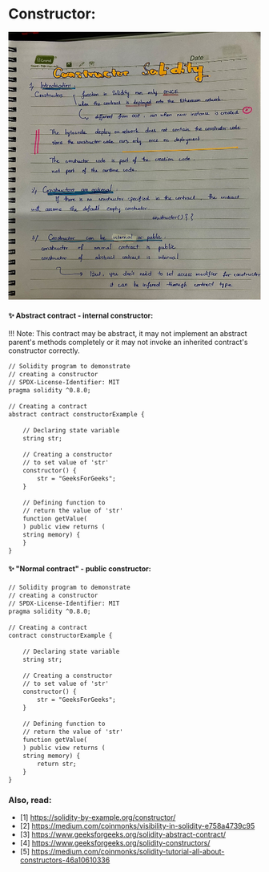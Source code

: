 # Constructor:

<img src="/assets/images/smart_contract/constructor.jpg" />

#### :sparkles: Abstract contract - internal constructor:

!!! Note: This contract may be abstract, it may not implement an abstract parent's methods completely or it may not invoke an inherited contract's constructor correctly.

```solidity 
// Solidity program to demonstrate
// creating a constructor
// SPDX-License-Identifier: MIT
pragma solidity ^0.8.0;	
		
// Creating a contract
abstract contract constructorExample {	
		
	// Declaring state variable
	string str;	
			
	// Creating a constructor
	// to set value of 'str'
	constructor() {				
		str = "GeeksForGeeks";	
	}	
	
	// Defining function to
	// return the value of 'str'
	function getValue(
	) public view returns (
	string memory) {	
	}	
}
```

#### :sparkles: "Normal contract" - public constructor:

```
// Solidity program to demonstrate
// creating a constructor
// SPDX-License-Identifier: MIT
pragma solidity ^0.8.0;	
		
// Creating a contract
contract constructorExample {	
		
	// Declaring state variable
	string str;	
			
	// Creating a constructor
	// to set value of 'str'
	constructor() {				
		str = "GeeksForGeeks";	
	}	
	
	// Defining function to
	// return the value of 'str'
	function getValue(
	) public view returns (
	string memory) {	
		return str;	
	}	
}
```

### Also, read:

- [1] https://solidity-by-example.org/constructor/
- [2] https://medium.com/coinmonks/visibility-in-solidity-e758a4739c95
- [3] https://www.geeksforgeeks.org/solidity-abstract-contract/
- [4] https://www.geeksforgeeks.org/solidity-constructors/
- [5] https://medium.com/coinmonks/solidity-tutorial-all-about-constructors-46a10610336